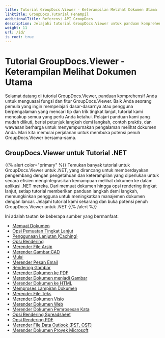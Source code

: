 ```yaml
---
title: Tutorial GroupDocs.Viewer - Keterampilan Melihat Dokumen Utama
linktitle: GroupDocs.Tutorial Penampil
additionalTitle: Referensi API GroupDocs
description: Jelajahi tutorial GroupDocs.Viewer untuk panduan komprehensif dalam memaksimalkan kemampuan melihat dokumen. Buka potensi penuhnya hari ini!
weight: 11
url: /id/
is_root: true
---
```


# Tutorial GroupDocs.Viewer - Keterampilan Melihat Dokumen Utama


Selamat datang di tutorial GroupDocs.Viewer, panduan komprehensif Anda untuk menguasai fungsi dan fitur GroupDocs.Viewer. Baik Anda seorang pemula yang ingin mempelajari dasar-dasarnya atau pengguna berpengalaman yang mencari tip dan trik tingkat lanjut, tutorial kami mencakup semua yang perlu Anda ketahui. Pelajari panduan kami yang mudah diikuti, berisi petunjuk langkah demi langkah, contoh praktis, dan wawasan berharga untuk menyempurnakan pengalaman melihat dokumen Anda. Mari kita memulai perjalanan untuk membuka potensi penuh GroupDocs.Viewer bersama-sama.

## GroupDocs.Viewer untuk Tutorial .NET
{{% alert color="primary" %}}
Temukan banyak tutorial untuk GroupDocs.Viewer untuk .NET, yang dirancang untuk memberdayakan pengembang dengan pengetahuan dan keterampilan yang diperlukan untuk secara efisien mengintegrasikan kemampuan melihat dokumen ke dalam aplikasi .NET mereka. Dari memuat dokumen hingga opsi rendering tingkat lanjut, setiap tutorial memberikan panduan langkah demi langkah, memungkinkan pengguna untuk meningkatkan manajemen dokumen dengan lancar. Jelajahi tutorial kami sekarang dan buka potensi penuh GroupDocs.Viewer untuk .NET
{{% /alert %}}

Ini adalah tautan ke beberapa sumber yang bermanfaat:
 
- [Memuat Dokumen](./net/loading-documents/)
- [Opsi Pemuatan Tingkat Lanjut](./net/advanced-loading/)
- [Penggunaan Lanjutan (Caching)](./net/advanced-usage-caching/)
- [Opsi Rendering](./net/rendering-options/)
- [Merender File Arsip](./net/rendering-archive-files/)
- [Merender Gambar CAD](./net/rendering-cad-drawings/)
- [Mulai](./net/getting-started/)
- [Merender Pesan Email](./net/rendering-email-messages/)
- [Rendering Gambar](./net/image-rendering/)
- [Merender Dokumen ke PDF](./net/rendering-documents-pdf/)
- [Merender Dokumen menjadi Gambar](./net/rendering-documents-images/)
- [Merender Dokumen ke HTML](./net/rendering-documents-html/)
- [Memproses Lampiran Dokumen](./net/processing-document-attachments/)
- [Merender File Teks](./net/rendering-text-files/)
- [Merender Dokumen Visio](./net/rendering-visio-documents/)
- [Merender Dokumen Web](./net/rendering-web-documents/)
- [Merender Dokumen Pemrosesan Kata](./net/rendering-word-processing-documents/)
- [Opsi Rendering Spreadsheet](./net/spreadsheet-rendering-options/)
- [Opsi Rendering PDF](./net/pdf-rendering-options/)
- [Merender File Data Outlook (PST, OST)](./net/rendering-outlook-data-files/)
- [Merender Dokumen Proyek Microsoft](./net/rendering-ms-project-documents/)

